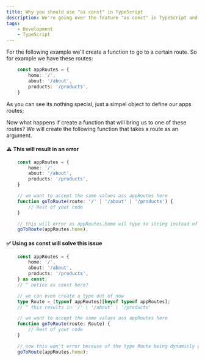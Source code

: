 ```yaml
---
title: Why you should use "as const" in TypeScript 
description: We're going over the feature "as const" in TypeScript and if you don't use it, you probably should use it. 
tags:
    - Development
    - TypeScript
---
```


For the following example we'll create a function to go to a certain route. So for example we have these routes:

```typescript
    const appRoutes = {
        home: '/',
        about: '/about',
        products: '/products',
    }
```
As you can see its nothing special, just a simpel object to define our apps routes;

Now what happens if create a function that will bring us to one of these routes?  We will create the following function that takes a route as an argument.


#### ⚠️ This will result in an error
```typescript
    const appRoutes = {
        home: '/',
        about: '/about',
        products: '/products',
    }

    // we want to accept the same values ass appRoutes here
    function goToRoute(route: '/' | '/about' | '/products') {
        // Rest of your code
    }

    // this will error as appRoutes.home wil type to string instead of '/' 
    goToRoute(appRoutes.home);
```
#### ✅ Using as const will solve this issue

```typescript
    const appRoutes = {
        home: '/',
        about: '/about',
        products: '/products',
    } as const;
    // ^ notice as const here?

    // we can even create a type out of now
    type Route = (typeof appRoutes)[keyof typeof appRoutes];
    // ^ this results in '/' | '/about' | '/products'

    // we want to accept the same values ass appRoutes here
    function goToRoute(route: Route) {
        // Rest of your code
    }

    // now this won't error because of the type Route being dynamicly generated from the appRoutes object;
    goToRoute(appRoutes.home);
```
